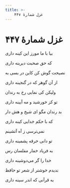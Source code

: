 ```yaml
---
title: >-
    غزل شمارهٔ ۴۴۷
---
```

# غزل شمارهٔ ۴۴۷

<div class="b" id="bn1"><div class="m1"><p>بیا با ما مورز این کینه داری</p></div>
<div class="m2"><p>که حق صحبت دیرینه داری</p></div></div>
<div class="b" id="bn2"><div class="m1"><p>نصیحت گوش کن کاین در بسی به</p></div>
<div class="m2"><p>از آن گوهر که در گنجینه داری</p></div></div>
<div class="b" id="bn3"><div class="m1"><p>ولیکن کی نمایی رخ به رندان</p></div>
<div class="m2"><p>تو کز خورشید و مه آیینه داری</p></div></div>
<div class="b" id="bn4"><div class="m1"><p>بد رندان مگو ای شیخ و هش دار</p></div>
<div class="m2"><p>که با حکم خدایی کینه داری</p></div></div>
<div class="b" id="bn5"><div class="m1"><p>نمی‌ترسی ز آه آتشینم</p></div>
<div class="m2"><p>تو دانی خرقه پشمینه داری</p></div></div>
<div class="b" id="bn6"><div class="m1"><p>به فریاد خمار مفلسان رس</p></div>
<div class="m2"><p>خدا را گر می‌دوشینه داری</p></div></div>
<div class="b" id="bn7"><div class="m1"><p>ندیدم خوشتر از شعر تو حافظ</p></div>
<div class="m2"><p>به قرآنی که اندر سینه داری</p></div></div>
